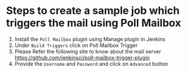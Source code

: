 # Steps to create a sample job which triggers the mail using Poll Mailbox

1. Install the `Poll Mailbox` plugin using Manage plugin in Jenkins
2. Under `Build Triggers` click on Poll Mailbox Trigger 
3. Please Refer the following site to know about the mail server https://github.com/jenkinsci/poll-mailbox-trigger-plugin
4. Provide the `Username` and `Password` and click on `Advanced` button
